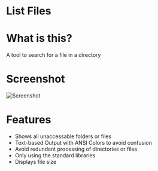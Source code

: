 # List Files
# What is this?
A tool to search for a file in a directory

# Screenshot
![Screenshot](https://github.com/user-attachments/assets/29a9fe23-3da7-43da-ace6-45fe21716584)

# Features
- Shows all unaccessable folders or files
- Text-based Output with ANSI Colors to avoid confusion
- Avoid redundant processing of directories or files
- Only using the standard libraries
- Displays file size

